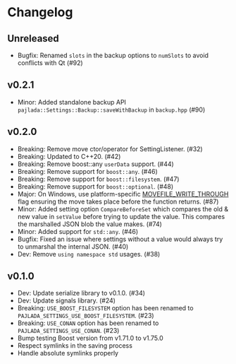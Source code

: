 # Changelog

## Unreleased

- Bugfix: Renamed `slots` in the backup options to `numSlots` to avoid conflicts with Qt (#92)

## v0.2.1

- Minor: Added standalone backup API `pajlada::Settings::Backup::saveWithBackup` in `backup.hpp` (#90)

## v0.2.0

- Breaking: Remove move ctor/operator for SettingListener. (#32)
- Breaking: Updated to C++20. (#42)
- Breaking: Remove boost::any `userData` support. (#44)
- Breaking: Remove support for `boost::any`. (#46)
- Breaking: Remove support for `boost::filesystem`. (#47)
- Breaking: Remove support for `boost::optional`. (#48)
- Major: On Windows, use platform-specific [MOVEFILE_WRITE_THROUGH](https://learn.microsoft.com/en-us/windows/win32/api/winbase/nf-winbase-movefileexw#movefile_write_through) flag ensuring the move takes place before the function returns. (#87)
- Minor: Added setting option `CompareBeforeSet` which compares the old & new value in `setValue` before trying to update the value. This compares the marshalled JSON blob the value makes. (#74)
- Minor: Added support for `std::any`. (#46)
- Bugfix: Fixed an issue where settings without a value would always try to unmarshal the internal JSON. (#40)
- Dev: Remove `using namespace std` usages. (#38)

## v0.1.0

- Dev: Update serialize library to v0.1.0. (#34)
- Dev: Update signals library. (#24)
- Breaking: `USE_BOOST_FILESYSTEM` option has been renamed to `PAJLADA_SETTINGS_USE_BOOST_FILESYSTEM`. (#23)
- Breaking: `USE_CONAN` option has been renamed to `PAJLADA_SETTINGS_USE_CONAN`. (#23)
- Bump testing Boost version from v1.71.0 to v1.75.0
- Respect symlinks in the saving process
- Handle absolute symlinks properly
